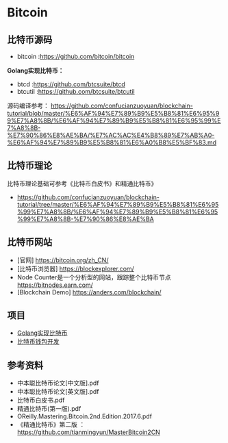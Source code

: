 # Bitcoin

## 比特币源码

* bitcoin :https://github.com/bitcoin/bitcoin

**Golang实现比特币：**

* btcd    :https://github.com/btcsuite/btcd
* btcutil :https://github.com/btcsuite/btcutil

源码编译参考：
https://github.com/confucianzuoyuan/blockchain-tutorial/blob/master/%E6%AF%94%E7%89%B9%E5%B8%81%E6%95%99%E7%A8%8B/%E6%AF%94%E7%89%B9%E5%B8%81%E6%95%99%E7%A8%8B-%E7%90%86%E8%AE%BA/%E7%AC%AC%E4%B8%89%E7%AB%A0-%E6%AF%94%E7%89%B9%E5%B8%81%E6%A0%B8%E5%BF%83.md
## 比特币理论

比特币理论基础可参考《比特币白皮书》和精通比特币》
* https://github.com/confucianzuoyuan/blockchain-tutorial/tree/master/%E6%AF%94%E7%89%B9%E5%B8%81%E6%95%99%E7%A8%8B/%E6%AF%94%E7%89%B9%E5%B8%81%E6%95%99%E7%A8%8B-%E7%90%86%E8%AE%BA
## 比特币网站
* [官网] https://bitcoin.org/zh_CN/
* [比特币浏览器] https://blockexplorer.com/
* Node Counter是一个分析型的网站，跟踪整个比特币节点 https://bitnodes.earn.com/
* [Blockchain Demo] https://anders.com/blockchain/

## 项目
* [Golang实现比特币]()
* [比特币钱包开发]()

## 参考资料
* 中本聪比特币论文[中文版].pdf
* 中本聪比特币论文[英文版].pdf
* 比特币白皮书.pdf
* 精通比特币(第一版).pdf
* OReilly.Mastering.Bitcoin.2nd.Edition.2017.6.pdf
* 《精通比特币》第二版 ：https://github.com/tianmingyun/MasterBitcoin2CN





